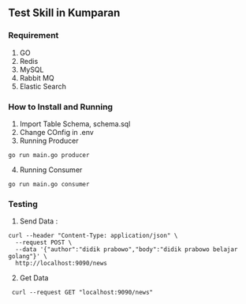 ## Test Skill in Kumparan

### Requirement

1. GO
2. Redis
3. MySQL
4. Rabbit MQ
5. Elastic Search

### How to Install and Running

1. Import Table Schema, schema.sql
2. Change COnfig in .env
3. Running Producer

```
go run main.go producer

```

4. Running Consumer

```
go run main.go consumer

```

### Testing

1. Send Data :

```
curl --header "Content-Type: application/json" \
  --request POST \
  --data '{"author":"didik prabowo","body":"didik prabowo belajar golang"}' \
  http://localhost:9090/news
```

2. Get Data

```
 curl --request GET "localhost:9090/news"

```
